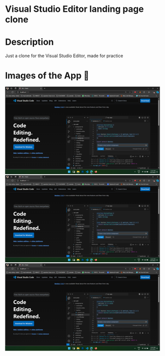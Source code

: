 # Visual Studio Editor landing page clone

# Description
Just a clone for the Visual Studio Editor, made for practice

# Images of the App :memo:
![Image 1](https://github.com/Neel-max-cpu/vscodeclone/blob/main/public/1.png?raw=true)
![Image 2](https://github.com/Neel-max-cpu/vscodeclone/blob/main/public/1.png?raw=true)
![Image 3](https://github.com/Neel-max-cpu/vscodeclone/blob/main/public/1.png?raw=true)




